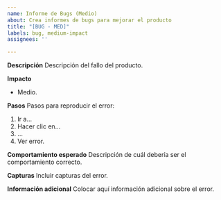 ```yaml
---
name: Informe de Bugs (Medio)
about: Crea informes de bugs para mejorar el producto
title: "[BUG - MED]"
labels: bug, medium-impact
assignees: ''

---
```


**Descripción**
Descripción del fallo del producto.

**Impacto**
- Medio.

**Pasos**
Pasos para reproducir el error:
1. Ir a...
2. Hacer clic en...
3. ...
4. Ver error.

**Comportamiento esperado**
Descripción de cuál debería ser el comportamiento correcto.

**Capturas**
Incluir capturas del error.

**Información adicional**
Colocar aquí información adicional sobre el error.
